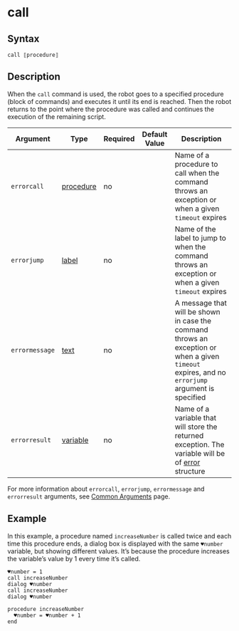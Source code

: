 # call

## Syntax

```G1ANT
call ⟦procedure⟧
```

## Description

When the `call` command is used, the robot goes to a specified procedure (block of commands) and executes it until its end is reached. Then the robot returns to the point where the procedure was called and continues the execution of the remaining script.

| Argument       | Type                                                         | Required | Default Value                                               | Description                                                  |
| -------------- | ------------------------------------------------------------ | -------- | ----------------------------------------------------------- | ------------------------------------------------------------ |
| `errorcall`    | [procedure](G1ANT.Language/G1ANT.Language/Structures/ProcedureStructure.md) | no       |                                                             | Name of a procedure to call when the command throws an exception or when a given `timeout` expires |
| `errorjump`    | [label](G1ANT.Language/G1ANT.Language/Structures/LabelStructure.md) | no       |                                                             | Name of the label to jump to when the command throws an exception or when a given `timeout` expires |
| `errormessage` | [text](G1ANT.Language/G1ANT.Language/Structures/TextStructure.md) | no       |                                                             | A message that will be shown in case the command throws an exception or when a given `timeout` expires, and no `errorjump` argument is specified |
| `errorresult`  | [variable](G1ANT.Language/G1ANT.Language/Structures/VariableStructure.md) | no       |                                                             | Name of a variable that will store the returned exception. The variable will be of [error](G1ANT.Language/G1ANT.Language/Structures/ErrorStructure.md) structure  |

For more information about `errorcall`, `errorjump`, `errormessage` and `errorresult` arguments, see [Common Arguments](G1ANT.Manual/appendices/common-arguments.md) page.

## Example

In this example, a procedure named `increaseNumber` is called twice and each time this procedure ends, a dialog box is displayed with the same `♥number` variable, but showing different values. It’s because the procedure increases the variable’s value by 1 every time it’s called.

```G1ANT
♥number = 1
call increaseNumber
dialog ♥number
call increaseNumber
dialog ♥number

procedure increaseNumber
  ♥number = ♥number + 1
end
```

